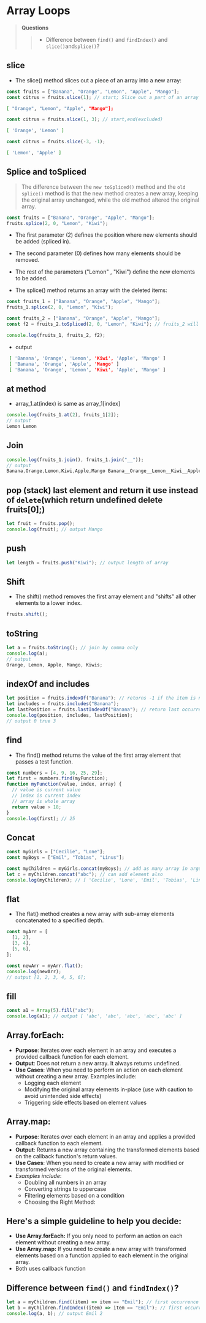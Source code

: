 # Array Loops

> **Questions**
>
> > - Difference between `find()` and `findIndex()` and `slice()`and`splice()`?

## slice

- The slice() method slices out a piece of an array into a new array:

```js
const fruits = ["Banana", "Orange", "Lemon", "Apple", "Mango"];
const citrus = fruits.slice(1); // start; Slice out a part of an array starting from array element 1 ("Orange"):
```

```bash
[ "Orange", "Lemon", "Apple", "Mango"];
```

```js
const citrus = fruits.slice(1, 3); // start,end(excluded)
```

```bash
[ 'Orange', 'Lemon' ]
```

```js
const citrus = fruits.slice(-3, -1);
```

```bash
[ 'Lemon', 'Apple' ]
```

## Splice and toSpliced

> The difference between the `new toSpliced()` method and the `old splice()` method is that the new method creates a new array, keeping the original array unchanged, while the old method altered the original array.

```js
const fruits = ["Banana", "Orange", "Apple", "Mango"];
fruits.splice(2, 0, "Lemon", "Kiwi");
```

- The first parameter (2) defines the position where new elements should be added (spliced in).

- The second parameter (0) defines how many elements should be removed.

- The rest of the parameters ("Lemon" , "Kiwi") define the new elements to be added.

- The splice() method returns an array with the deleted items:

```js
const fruits_1 = ["Banana", "Orange", "Apple", "Mango"];
fruits_1.splice(2, 0, "Lemon", "Kiwi");

const fruits_2 = ["Banana", "Orange", "Apple", "Mango"];
const f2 = fruits_2.toSpliced(2, 0, "Lemon", "Kiwi"); // fruits_2 will not change

console.log(fruits_1, fruits_2, f2);
```

- output

```bash
 [ 'Banana', 'Orange', 'Lemon', 'Kiwi', 'Apple', 'Mango' ]
 [ 'Banana', 'Orange', 'Apple', 'Mango' ]
 [ 'Banana', 'Orange', 'Lemon', 'Kiwi', 'Apple', 'Mango' ]
```

## at method

- array_1.at(index) is same as array_1[index]

```js
console.log(fruits_1.at(2), fruits_1[2]);
// output
Lemon Lemon
```

## Join

```js
console.log(fruits_1.join(), fruits_1.join("__"));
// output
Banana,Orange,Lemon,Kiwi,Apple,Mango Banana__Orange__Lemon__Kiwi__Apple__Mango
```

## pop (stack) last element and return it use instead of `delete`(which return undefined delete fruits[0];)

```js
let fruit = fruits.pop();
console.log(fruit); // output Mango
```

## push

```js
let length = fruits.push("Kiwi"); // output length of array
```

## Shift

- The shift() method removes the first array element and "shifts" all other elements to a lower index.

```js
fruits.shift();
```

## toString

```js
let a = fruits.toString(); // join by comma only
console.log(a);
// output
Orange, Lemon, Apple, Mango, Kiwis;
```

## indexOf and includes

```js
let position = fruits.indexOf("Banana"); // returns -1 if the item is not found.
let includes = fruits.includes("Banana");
let lastPosition = fruits.lastIndexOf("Banana"); // return last occurrence index
console.log(position, includes, lastPosition);
// output 0 true 3
```

## find

- The find() method returns the value of the first array element that passes a test function.

```js
const numbers = [4, 9, 16, 25, 29];
let first = numbers.find(myFunction);
function myFunction(value, index, array) {
  // value is current value
  // index is current index
  // array is whole array
  return value > 18;
}
console.log(first); // 25
```

## Concat

```js
const myGirls = ["Cecilie", "Lone"];
const myBoys = ["Emil", "Tobias", "Linus"];

const myChildren = myGirls.concat(myBoys); // add as many array in argument
let c = myChildren.concat("abc"); // can add element also
console.log(myChildren); // [ 'Cecilie', 'Lone', 'Emil', 'Tobias', 'Linus' ] concat with duplicate element
```

## flat

- The flat() method creates a new array with sub-array elements concatenated to a specified depth.

```js
const myArr = [
  [1, 2],
  [3, 4],
  [5, 6],
];

const newArr = myArr.flat();
console.log(newArr);
// output [1, 2, 3, 4, 5, 6];
```

## fill

```js
const a1 = Array(5).fill("abc");
console.log(a1); // output [ 'abc', 'abc', 'abc', 'abc', 'abc' ]
```

## Array.forEach:

- **Purpose**: Iterates over each element in an array and executes a provided callback function for each element.
- **Output**: Does not return a new array. It always returns undefined.
- **Use Cases**: When you need to perform an action on each element without creating a new array. Examples include:
  - Logging each element
  - Modifying the original array elements in-place (use with caution to avoid unintended side effects)
  - Triggering side effects based on element values

## Array.map:

- **Purpose**: Iterates over each element in an array and applies a provided callback function to each element.
- **Output**: Returns a new array containing the transformed elements based on the callback function's return values.
- **Use Cases**: When you need to create a new array with modified or transformed versions of the original elements.
- _Examples include_:
  - Doubling all numbers in an array
  - Converting strings to uppercase
  - Filtering elements based on a condition
  - Choosing the Right Method:

## Here's a simple guideline to help you decide:

- **Use Array.forEach:** If you only need to perform an action on each element without creating a new array.
- **Use Array.map:** If you need to create a new array with transformed elements based on a function applied to each element in the original array.
- Both uses callback function

## Difference between `find()` and `findIndex()`?

```js
let a = myChildren.find((item) => item == "Emil"); // first occurrence element
let b = myChildren.findIndex((item) => item == "Emil"); // first occurrence index
console.log(a, b); // output Emil 2
```
